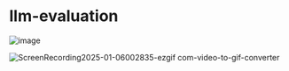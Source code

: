 # llm-evaluation
![image](https://github.com/user-attachments/assets/52f7bdaa-4bac-4eee-81e4-45f41945720d)

![ScreenRecording2025-01-06002835-ezgif com-video-to-gif-converter](https://github.com/user-attachments/assets/bcb68244-a33d-40ff-8490-c3514e328ee1)
